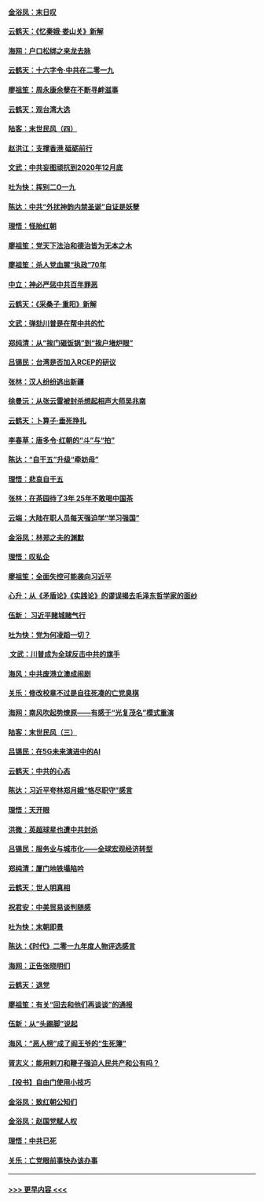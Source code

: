 #### [金浴凤：末日叹](../pages/nsc993/n11752359.md?t=12301219) 
#### [云鹤天：《忆秦娥‧娄山关》新解](../pages/nsc993/n11752348.md?t=12301219) 
#### [海网：户口松绑之来龙去脉](../pages/nsc993/n11752328.md?t=12301219) 
#### [云鹤天：十六字令‧中共在二零一九](../pages/nsc993/n11752305.md?t=12301219) 
#### [廖祖笙：周永康余孽在不断寻衅滋事](../pages/nsc993/n11751013.md?t=12301219) 
#### [云鹤天：观台湾大选](../pages/nsc993/n11751007.md?t=12301219) 
#### [陆客：末世民风（四）](../pages/nsc993/n11749203.md?t=12301219) 
#### [赵洪江：支撑香港 砥砺前行](../pages/nsc993/n11748482.md?t=12301219) 
#### [文武：中共妄图顽抗到2020年12月底](../pages/nsc993/n11748446.md?t=12301219) 
#### [吐为快：挥别二O一九](../pages/nsc993/n11748411.md?t=12301219) 
#### [陈达：中共“外扰神韵内禁圣诞”自证是妖孽](../pages/nsc993/n11748226.md?t=12301219) 
#### [理悟：怪胎红朝](../pages/nsc993/n11748206.md?t=12301219) 
#### [廖祖笙：党天下法治和德治皆为无本之木](../pages/nsc993/n11748135.md?t=12301219) 
#### [廖祖笙：杀人党血腥“执政”70年](../pages/nsc993/n11745144.md?t=12301219) 
#### [中立：神必严惩中共百年罪恶](../pages/nsc993/n11744970.md?t=12301219) 
#### [云鹤天：《采桑子‧重阳》新解](../pages/nsc993/n11744948.md?t=12301219) 
#### [文武：弹劾川普是在帮中共的忙](../pages/nsc993/n11744758.md?t=12301219) 
#### [郑纯清：从“挨门砸饭锅”到“挨户堵炉眼”](../pages/nsc993/n11744745.md?t=12301219) 
#### [吕锡民：台湾是否加入RCEP的研议](../pages/nsc993/n11744701.md?t=12301219) 
#### [张林：汉人纷纷逃出新疆](../pages/nsc993/n11743530.md?t=12301219) 
#### [徐曼沅：从张云雷被封杀想起相声大师吴兆南](../pages/nsc993/n11741816.md?t=12301219) 
#### [云鹤天：卜算子‧垂死挣扎](../pages/nsc993/n11739956.md?t=12301219) 
#### [李春草：唐多令‧红朝的“斗”与“拍”](../pages/nsc993/n11739830.md?t=12301219) 
#### [陈达：“自干五”升级“牵妨母”](../pages/nsc993/n11739724.md?t=12301219) 
#### [理悟：悲哀自干五](../pages/nsc993/n11739547.md?t=12301219) 
#### [张林：在茶园待了3年 25年不敢喝中国茶](../pages/nsc993/n11739240.md?t=12301219) 
#### [云端：大陆在职人员每天强迫学“学习强国”](../pages/nsc993/n11738735.md?t=12301219) 
#### [金浴凤：林郑之夫的渊默](../pages/nsc993/n11737735.md?t=12301219) 
#### [理悟：叹私企](../pages/nsc993/n11737715.md?t=12301219) 
#### [廖祖笙：全面失控可能袭向习近平](../pages/nsc993/n11737704.md?t=12301219) 
#### [心升：从《矛盾论》《实践论》的谬误揭去毛泽东哲学家的面纱](../pages/nsc993/n11736962.md?t=12301219) 
#### [伍新： 习近平赌城赌气行](../pages/nsc993/n11736929.md?t=12301219) 
#### [吐为快：党为何凌蹈一切？](../pages/nsc993/n11736915.md?t=12301219) 
#### [ 文武：川普成为全球反击中共的旗手](../pages/nsc993/n11736882.md?t=12301219) 
#### [海风：中共废港立澳成闹剧](../pages/nsc993/n11735857.md?t=12301219) 
#### [关乐：修改校章不过是自往死凑的亡党臭棋](../pages/nsc993/n11735097.md?t=12301219) 
#### [海网：南风吹起势燎原——有感于“光复茂名”模式重演](../pages/nsc993/n11732308.md?t=12301219) 
#### [陆客：末世民风（三）](../pages/nsc993/n11732211.md?t=12301219) 
#### [吕锡民：在5G未来演进中的AI](../pages/nsc993/n11730010.md?t=12301219) 
#### [云鹤天：中共的心态](../pages/nsc993/n11729906.md?t=12301219) 
#### [陈达：习近平夸林郑月娥“恪尽职守”感言](../pages/nsc993/n11729881.md?t=12301219) 
#### [理悟：天开眼](../pages/nsc993/n11729699.md?t=12301219) 
#### [洪微：英超球星也遭中共封杀](../pages/nsc993/n11727243.md?t=12301219) 
#### [吕锡民：服务业与城市化——全球宏观经济转型](../pages/nsc993/n11725845.md?t=12301219) 
#### [郑纯清：厦门地铁塌陷吟](../pages/nsc993/n11725813.md?t=12301219) 
#### [云鹤天：世人明真相](../pages/nsc993/n11725621.md?t=12301219) 
#### [祝君安：中美贸易谈判随感](../pages/nsc993/n11725609.md?t=12301219) 
#### [吐为快：末朝即景](../pages/nsc993/n11723365.md?t=12301219) 
#### [陈达：《时代》二零一九年度人物评选感言](../pages/nsc993/n11723337.md?t=12301219) 
#### [海网：正告张晓明们](../pages/nsc993/n11723228.md?t=12301219) 
#### [云鹤天：退党](../pages/nsc993/n11723056.md?t=12301219) 
#### [廖祖笙：有关“回去和他们再谈谈”的通报](../pages/nsc993/n11722442.md?t=12301219) 
#### [伍新：从“头踢脚”说起](../pages/nsc993/n11722429.md?t=12301219) 
#### [海风：“恶人榜”成了阎王爷的“生死簿”](../pages/nsc993/n11722272.md?t=12301219) 
#### [胥志义：能用剌刀和鞭子强迫人民共产和公有吗？](../pages/nsc993/n11720569.md?t=12301219) 
#### [【投书】自由门使用小技巧](../pages/nsc993/n11720180.md?t=12301219) 
#### [金浴凤：致红朝公知们](../pages/nsc993/n11720563.md?t=12301219) 
#### [金浴凤：赵国党赋人权](../pages/nsc993/n11720533.md?t=12301219) 
#### [理悟：中共已死](../pages/nsc993/n11720233.md?t=12301219) 
#### [关乐：亡党眼前事快办该办事](../pages/nsc993/n11719160.md?t=12301219) 

----
#### [ >>> 更早内容 <<< ](../indexes/nsc993-earlier.md)
